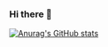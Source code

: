 ### Hi there 👋
[![Anurag's GitHub stats](https://github-readme-stats.vercel.app/api?username=ji5261&show_icons=true&theme=algolia)](https://github.com/anuraghazra/github-readme-stats)
